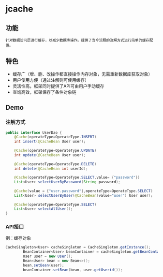 # jcache

## 功能

`针对数据访问层进行缓存，以减少数据库操作。提供了当今流程的注解方式进行简单的缓存配置。`

## 特色

* 缓存广（增、删、改操作都直接操作内存对象，无需重新数据库获取对象）
* 用户使用方便（通过注解则可使用缓存）
* 灵活性高，框架同时提供了API可由用户手动缓存
* 查询高效，框架保存了条件对象链

## Demo

### 注解方式

```java
public interface UserDao {
	@Cache(operateType=OperateType.INSERT)
	int insert(@CacheBean User user);
	
	@Cache(operateType=OperateType.UPDATE)
	int update(@CacheBean User user);
	
	@Cache(operateType=OperateType.DELETE)
	int delete(@CacheBean int userId);
	
	@Cache(operateType=OperateType.SELECT,value= {"password"})
	List<User> selectUserByPassword(String password);
	
	@Cache(value = {"user.password"},operateType=OperateType.SELECT)
	List<User> selectUserByUser(@CacheBean(value="user") User user);
	
	@Cache(operateType=OperateType.SELECT)
	List<User> selectAllUser();
}
```

### API接口

例：缓存对象

```java
CacheSingleton<User> cacheSingleton = CacheSingleton.getInstance();
		BeanContainer<User> beanContainer = cacheSingleton.getBeanContainer(User.class);
		User user = new User();
		Bean<User> bean = new Bean<>();
		bean.setBean(user);
		beanContainer.setBean(bean, user.getUserid());
```




